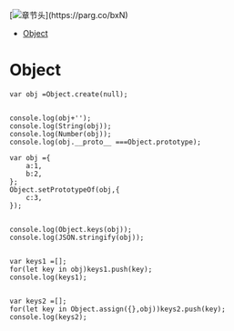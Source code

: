 [![章节头]("https://parg.co/UG3")](﻿https://parg.co/bxN) 
 - [Object](#object) 


# Object
```
var obj =Object.create(null);


console.log(obj+'');
console.log(String(obj));
console.log(Number(obj));
console.log(obj.__proto__ ===Object.prototype);
```
```
var obj ={
    a:1,
    b:2,
};
Object.setPrototypeOf(obj,{
    c:3,
});


console.log(Object.keys(obj));
console.log(JSON.stringify(obj));


var keys1 =[];
for(let key in obj)keys1.push(key);
console.log(keys1);


var keys2 =[];
for(let key in Object.assign({},obj))keys2.push(key);
console.log(keys2);
```